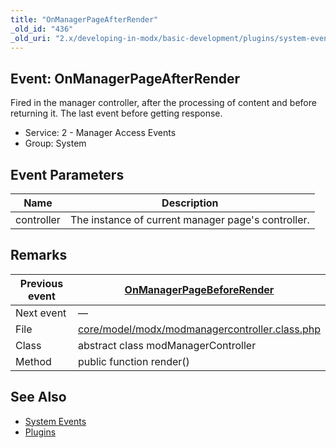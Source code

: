 ```yaml
---
title: "OnManagerPageAfterRender"
_old_id: "436"
_old_uri: "2.x/developing-in-modx/basic-development/plugins/system-events/onmanagerpageafterrender"
---
```


## Event: OnManagerPageAfterRender

Fired in the manager controller, after the processing of content and before returning it. The last event before getting response.

- Service: 2 - Manager Access Events
- Group: System

## Event Parameters

| Name       | Description                                        |
| ---------- | -------------------------------------------------- |
| controller | The instance of current manager page's controller. |

## Remarks

| Previous event | [OnManagerPageBeforeRender](extending-modx/plugins/system-events/onmanagerpagebeforerender "OnManagerPageBeforeRender")                            |
| -------------- | -------------------------------------------------------------------------------------------------------------------------------------------------- |
| Next event     | —                                                                                                                                                 |
| File           | [core/model/modx/modmanagercontroller.class.php](https://github.com/modxcms/revolution/blob/master/core/model/modx/modmanagercontroller.class.php) |
| Class          | abstract class modManagerController                                                                                                                |
| Method         | public function render()                                                                                                                           |

## See Also

- [System Events](extending-modx/plugins/system-events "System Events")
- [Plugins](extending-modx/plugins "Plugins")
